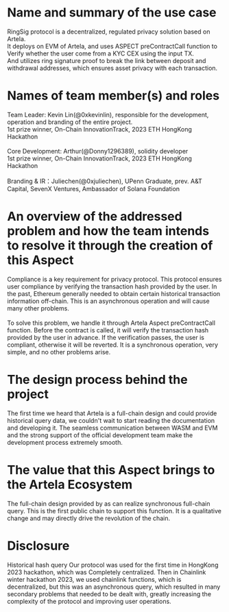 # Name and summary of the use case
RingSig protocol is a decentralized, regulated privacy solution based on Artela.<br>
It deploys on EVM of Artela, and uses ASPECT preContractCall function to Verify whether the user come from a KYC CEX using the input TX.<br>
And utilizes ring signature proof to break the link between deposit and withdrawal addresses, which ensures asset privacy with each transaction.
<br>
# Names of team member(s) and roles
Team Leader: Kevin Lin(@0xkevinlin), responsible for the development, operation and branding of the entire project.<br>
1st prize winner, On-Chain InnovationTrack, 2023 ETH HongKong Hackathon<br>
<br>
Core Development: Arthur(@Donny1296389), solidity developer<br>
1st prize winner, On-Chain InnovationTrack, 2023 ETH HongKong Hackathon<br>
<br>
Branding & IR：Juliechen(@0xjuliechen), UPenn Graduate, prev. A&T Capital, SevenX Ventures, Ambassador of Solana Foundation

# An overview of the addressed problem and how the team intends to resolve it through the creation of this Aspect
Compliance is a key requirement for privacy protocol. This protocol ensures user compliance by verifying the transaction hash provided by the user. In the past, Ethereum generally needed to obtain certain historical transaction information off-chain. This is an asynchronous operation and will cause many other problems.<br>
<br>
To solve this problem, we handle it through Artela Aspect preContractCall function. Before the contract is called, it will verify the transaction hash provided by the user in advance. If the verification passes, the user is compliant, otherwise it will be reverted. It is a synchronous operation, very simple, and no other problems arise.

# The design process behind the project
The first time we heard that Artela is a full-chain design and could provide historical query data, we couldn't wait to start reading the documentation and developing it. The seamless communication between WASM and EVM and the strong support of the official development team make the development process extremely smooth.


# The value that this Aspect brings to the Artela Ecosystem
The full-chain design provided by as can realize synchronous full-chain query. This is the first public chain to support this function. It is a qualitative change and may directly drive the revolution of the chain.

# Disclosure
Historical hash query Our protocol was used for the first time in HongKong 2023 hackathon, which was Completely centralized. Then in Chainlink winter hackathon 2023, we used chainlink functions, which is decentralized, but this was an asynchronous query, which resulted in many secondary problems that needed to be dealt with, greatly increasing the complexity of the protocol and improving user operations.
